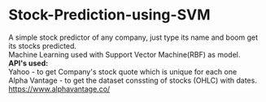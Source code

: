 # Stock-Prediction-using-SVM
A simple stock predictor of any company, just type its name and boom get its stocks predicted.<br/>
Machine Learning used with Support Vector Machine(RBF) as model.<br/>
**API's used:** <br/>
Yahoo - to get Company's stock quote which is unique for each one<br/>
Alpha Vantage - to get the dataset conssting of stocks (OHLC) with dates. https://www.alphavantage.co/
